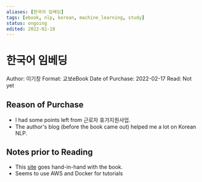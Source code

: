 ```yaml
---
aliases: [한국어 임베딩]
tags: [ebook, nlp, korean, machine_learning, study]
status: ongoing
edited: 2022-02-18
---
```


# 한국어 임베딩
Author: 이기창
Format: 교보eBook
Date of Purchase: 2022-02-17
Read: Not yet

## Reason of Purchase
- I had some points left from 근로자 휴가지원사업.
- The author's blog (before the book came out) helped me a lot on Korean NLP.

## Notes prior to Reading
- This [site](https://ratsgo.github.io/embedding/) goes hand-in-hand with the book.
- Seems to use AWS and Docker for tutorials